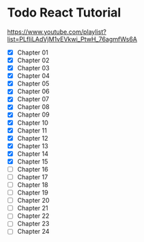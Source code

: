 # Todo React Tutorial

<https://www.youtube.com/playlist?list=PLfIiLAdVjM1vEVkwi_PtwH_76agmfWs6A>

- [x] Chapter 01
- [x] Chapter 02
- [x] Chapter 03
- [x] Chapter 04
- [x] Chapter 05
- [x] Chapter 06
- [x] Chapter 07
- [x] Chapter 08
- [x] Chapter 09
- [x] Chapter 10
- [x] Chapter 11
- [x] Chapter 12
- [x] Chapter 13
- [x] Chapter 14
- [x] Chapter 15
- [ ] Chapter 16
- [ ] Chapter 17
- [ ] Chapter 18
- [ ] Chapter 19
- [ ] Chapter 20
- [ ] Chapter 21
- [ ] Chapter 22
- [ ] Chapter 23
- [ ] Chapter 24
